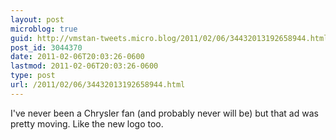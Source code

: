 ```yaml
---
layout: post
microblog: true
guid: http://vmstan-tweets.micro.blog/2011/02/06/34432013192658944.html
post_id: 3044370
date: 2011-02-06T20:03:26-0600
lastmod: 2011-02-06T20:03:26-0600
type: post
url: /2011/02/06/34432013192658944.html
---
```

I've never been a Chrysler fan (and probably never will be) but that ad was pretty moving. Like the new logo too.
